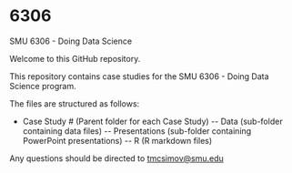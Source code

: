 # 6306
SMU 6306 - Doing Data Science

Welcome to this GitHub repository.  

This repository contains case studies for the SMU 6306 - Doing Data Science program.

The files are structured as follows:
- Case Study # (Parent folder for each Case Study)
  -- Data (sub-folder containing data files)
  -- Presentations (sub-folder containing PowerPoint presentations)
  -- R (R markdown files)

Any questions should be directed to tmcsimov@smu.edu
